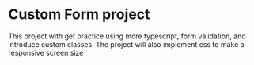 # Custom Form project

This project with get practice using more typescript, form validation,
and introduce custom classes.
The project will also implement css to make a responsive screen size